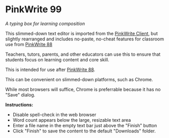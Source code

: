 # PinkWrite 99
*A typing box for learning composition*

This slimmed-down text editor is imported from the [PinkWrite Client](https://github.com/PinkWrite/PinkWrite-Client), but slightly rearranged and includes no-paste, no-cheat features for classroom use from [PinkWrite 88](https://github.com/PinkWrite/88)

Teachers, tutors, parents, and other educators can use this to ensure that students focus on learning content and core skill.

This is intended for use after [PinkWrite 88](https://github.com/PinkWrite/88).

This can be convenient on slimmed-down platforms, such as Chrome.

While most browsers will suffice, Chrome is preferrable because it has no "Save" dialog.

**Instructions:**

- Disable spell-check in the web browser
- Word count appears below the large, resizable text area
- Enter a file name in the empty text bar just above the "Finish" button
- Click "Finish" to save the content to the default "Downloads" folder.
